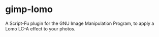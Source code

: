 # gimp-lomo
A Script-Fu plugin for the GNU Image Manipulation Program, to apply a Lomo LC-A effect to your photos.
